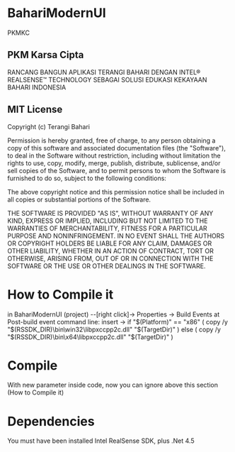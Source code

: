 # BahariModernUI
PKMKC

## PKM Karsa Cipta
RANCANG BANGUN APLIKASI TERANGI BAHARI DENGAN INTEL® REALSENSE™ TECHNOLOGY SEBAGAI SOLUSI EDUKASI KEKAYAAN BAHARI INDONESIA

## MIT License
Copyright (c) Terangi Bahari

Permission is hereby granted, free of charge, to any person obtaining a copy
of this software and associated documentation files (the "Software"), to deal
in the Software without restriction, including without limitation the rights
to use, copy, modify, merge, publish, distribute, sublicense, and/or sell
copies of the Software, and to permit persons to whom the Software is
furnished to do so, subject to the following conditions:

The above copyright notice and this permission notice shall be included in
all copies or substantial portions of the Software.

THE SOFTWARE IS PROVIDED "AS IS", WITHOUT WARRANTY OF ANY KIND, EXPRESS OR
IMPLIED, INCLUDING BUT NOT LIMITED TO THE WARRANTIES OF MERCHANTABILITY,
FITNESS FOR A PARTICULAR PURPOSE AND NONINFRINGEMENT. IN NO EVENT SHALL THE
AUTHORS OR COPYRIGHT HOLDERS BE LIABLE FOR ANY CLAIM, DAMAGES OR OTHER
LIABILITY, WHETHER IN AN ACTION OF CONTRACT, TORT OR OTHERWISE, ARISING FROM,
OUT OF OR IN CONNECTION WITH THE SOFTWARE OR THE USE OR OTHER DEALINGS IN
THE SOFTWARE.

# How to Compile it
in BahariModernUI (project) --[right click]-> Properties -> Build Events
at Post-build event command line: insert ->
if "$(Platform)" == "x86" ( copy /y "$(RSSDK_DIR)\bin\win32\libpxccpp2c.dll" "$(TargetDir)" ) else ( copy /y "$(RSSDK_DIR)\bin\x64\libpxccpp2c.dll" "$(TargetDir)" )

# Compile
With new parameter inside code, now you can ignore above this section (How to Compile it)

# Dependencies
You must have been installed Intel RealSense SDK, plus .Net 4.5
